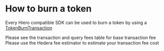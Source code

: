 # How to burn a token

Every Hiero compatible SDK can be used to burn a token by using a [TokenBurnTransaction](../../hiero/sdk/TokenBurnTransaction.md)



Please see the transaction and query fees table for base transaction fee
Please use the Hedera fee estimator to estimate your transaction fee cost
